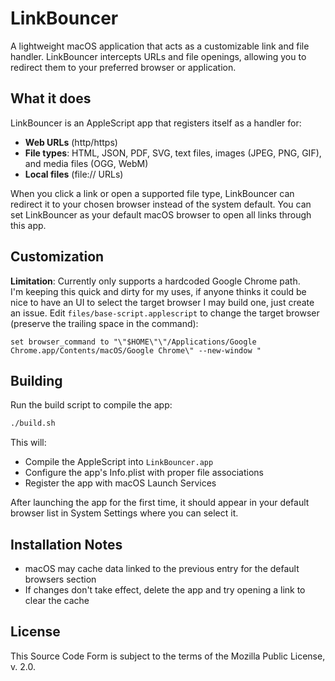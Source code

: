 # LinkBouncer

A lightweight macOS application that acts as a customizable link and file handler. LinkBouncer intercepts URLs and file openings, allowing you to redirect them to your preferred browser or application.

## What it does

LinkBouncer is an AppleScript app that registers itself as a handler for:
- **Web URLs** (http/https) 
- **File types**: HTML, JSON, PDF, SVG, text files, images (JPEG, PNG, GIF), and media files (OGG, WebM)
- **Local files** (file:// URLs)

When you click a link or open a supported file type, LinkBouncer can redirect it to your chosen browser instead of the system default. You can set LinkBouncer as your default macOS browser to open all links through this app.

## Customization

**Limitation**: Currently only supports a hardcoded Google Chrome path.  
I'm keeping this quick and dirty for my uses, if anyone thinks it could be nice to have an UI to select the target browser I may build one, just create an issue.
Edit `files/base-script.applescript` to change the target browser (preserve the trailing space in the command):

```applescript
set browser_command to "\"$HOME\"\"/Applications/Google Chrome.app/Contents/macOS/Google Chrome\" --new-window "
```

## Building

Run the build script to compile the app:

```bash
./build.sh
```

This will:
- Compile the AppleScript into `LinkBouncer.app`
- Configure the app's Info.plist with proper file associations
- Register the app with macOS Launch Services

After launching the app for the first time, it should appear in your default browser list in System Settings where you can select it.

## Installation Notes

- macOS may cache data linked to the previous entry for the default browsers section
- If changes don't take effect, delete the app and try opening a link to clear the cache

## License

This Source Code Form is subject to the terms of the Mozilla Public License, v. 2.0.

